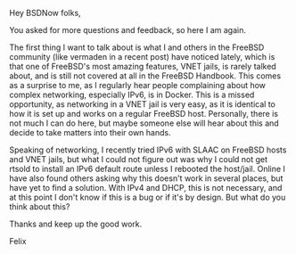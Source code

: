 Hey BSDNow folks,

You asked for more questions and feedback, so here I am again.

The first thing I want to talk about is what I and others in the FreeBSD community (like vermaden in a recent post) have noticed lately, which is that one of FreeBSD's most amazing features, VNET jails, is rarely talked about, and is still not covered at all in the FreeBSD Handbook. This comes as a surprise to me, as I regularly hear people complaining about how complex networking, especially IPv6, is in Docker. This is a missed opportunity, as networking in a VNET jail is very easy, as it is identical to how it is set up and works on a regular FreeBSD host. Personally, there is not much I can do here, but maybe someone else will hear about this and decide to take matters into their own hands.

Speaking of networking, I recently tried IPv6 with SLAAC on FreeBSD hosts and VNET jails, but what I could not figure out was why I could not get rtsold to install an IPv6 default route unless I rebooted the host/jail. Online I have also found others asking why this doesn't work in several places, but have yet to find a solution. With IPv4 and DHCP, this is not necessary, and at this point I don't know if this is a bug or if it's by design. But what do you think about this?

Thanks and keep up the good work.

Felix

